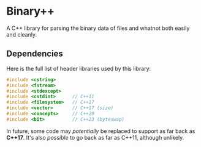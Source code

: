 # Binary++
A C++ library for parsing the binary data of files and whatnot both easily and cleanly.

## Dependencies
Here is the full list of header libraries used by this library:
```cpp
#include <cstring>
#include <fstream>
#include <stdexcept>
#include <cstdint>      // C++11
#include <filesystem>   // C++17
#include <vector>       // C++17 (size)
#include <concepts>     // C++20
#include <bit>          // C++23 (byteswap)
```

In future, some code may *potentially* be replaced to support as far back as **C++17**. It's also *possible* to go back as far as C++11, although unlikely.
